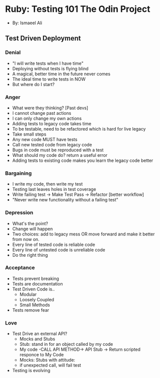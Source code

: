 # Ruby: Testing 101 The Odin Project
* By: Ismaeel Ali 

## Test Driven Deployment
### Denial
* "I will write tests when I have time"
* Deploying without tests is flying blind
* A magical, better time in the future never comes
* The ideal time to write tests in NOW
* But where do I start?

### Anger
* What were they thinking? [Past devs]
* I cannot change past actions
* I can only change my own actions
* Adding tests to legacy code takes time
* To be testable, need to be refactored which is hard for live legacy
* Take small steps
* Any new code MUST have tests
* Call new tested code from legacy code
* Bugs in code must be reproduced with a test
* What should my code do? return a useful error
* Adding tests to existing code makes you learn the legacy code better

### Bargaining
* I write my code, then write my test
* Testing last leaves holes in test coverage
* Write failing test -> Make Test Pass -> Refactor [better workflow]
* "Never write new functionality without a failing test"

### Depression
* What's the point?
* Change will happen
* Two choices: add to legacy mess OR move forward and make it better from now on.
* Every line of tested code is reliable code
* Every line of untested code is unreliable code
* Do the right thing

### Acceptance
* Tests prevent breaking
* Tests are documentation
* Test Driven Code is..
  * Modular
  * Loosely Coupled
  * Small Methods
* Tests remove fear

### Love
* Test Drive an external API?
  * Mocks and Stubs
  * Stub: stand in for an object called by my code
  * My code -CALL API METHOD-> API Stub -> Return scripted responce to My Code
  * Mocks: Stubs with attitude:
  * if unexpected call, will fail test
* Testing is evolving